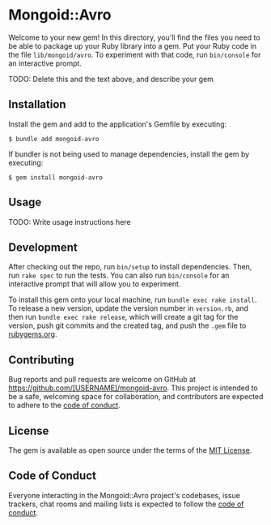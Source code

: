 # Mongoid::Avro

Welcome to your new gem! In this directory, you'll find the files you need to be able to package up your Ruby library into a gem. Put your Ruby code in the file `lib/mongoid/avro`. To experiment with that code, run `bin/console` for an interactive prompt.

TODO: Delete this and the text above, and describe your gem

## Installation

Install the gem and add to the application's Gemfile by executing:

    $ bundle add mongoid-avro

If bundler is not being used to manage dependencies, install the gem by executing:

    $ gem install mongoid-avro

## Usage

TODO: Write usage instructions here

## Development

After checking out the repo, run `bin/setup` to install dependencies. Then, run `rake spec` to run the tests. You can also run `bin/console` for an interactive prompt that will allow you to experiment.

To install this gem onto your local machine, run `bundle exec rake install`. To release a new version, update the version number in `version.rb`, and then run `bundle exec rake release`, which will create a git tag for the version, push git commits and the created tag, and push the `.gem` file to [rubygems.org](https://rubygems.org).

## Contributing

Bug reports and pull requests are welcome on GitHub at https://github.com/[USERNAME]/mongoid-avro. This project is intended to be a safe, welcoming space for collaboration, and contributors are expected to adhere to the [code of conduct](https://github.com/[USERNAME]/mongoid-avro/blob/master/CODE_OF_CONDUCT.md).

## License

The gem is available as open source under the terms of the [MIT License](https://opensource.org/licenses/MIT).

## Code of Conduct

Everyone interacting in the Mongoid::Avro project's codebases, issue trackers, chat rooms and mailing lists is expected to follow the [code of conduct](https://github.com/[USERNAME]/mongoid-avro/blob/master/CODE_OF_CONDUCT.md).

